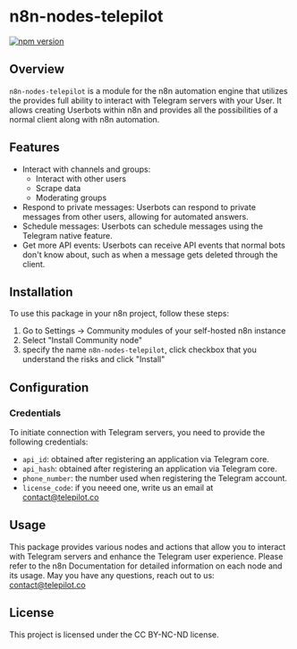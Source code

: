 # n8n-nodes-telepilot

[![npm version](https://badge.fury.io/js/n8n-nodes-telepilot.svg)](https://badge.fury.io/js/n8n-nodes-telepilot)

## Overview

`n8n-nodes-telepilot` is a module for the n8n automation engine that utilizes the provides full ability to interact with Telegram servers with your User. 
It allows creating Userbots within n8n and provides all the possibilities of a normal client along with n8n automation.

## Features

- Interact with channels and groups:
	- Interact with other users
	- Scrape data
	- Moderating groups
- Respond to private messages: Userbots can respond to private messages from other users, allowing for automated answers.
- Schedule messages: Userbots can schedule messages using the Telegram native feature.
- Get more API events: Userbots can receive API events that normal bots don't know about, such as when a message gets deleted through the client.


## Installation

To use this package in your n8n project, follow these steps:

1. Go to Settings -> Community modules of your self-hosted n8n instance
2. Select "Install Community node"
3. specify the name `n8n-nodes-telepilot`, click checkbox that you understand the risks and click "Install"

## Configuration

### Credentials

To initiate connection with Telegram servers, you need to provide the following credentials:
- `api_id`: obtained after registering an application via Telegram core.
- `api_hash`: obtained after registering an application via Telegram core.
- `phone_number`: the number used when registering the Telegram account.
- `license_code`: if you neeed one, write us an email at contact@telepilot.co


## Usage
This package provides various nodes and actions that allow you to interact with Telegram servers and enhance the Telegram user experience. 
Please refer to the n8n Documentation for detailed information on each node and its usage.
May you have any questions, reach out to us: contact@telepilot.co

## License
This project is licensed under the CC BY-NC-ND license.
